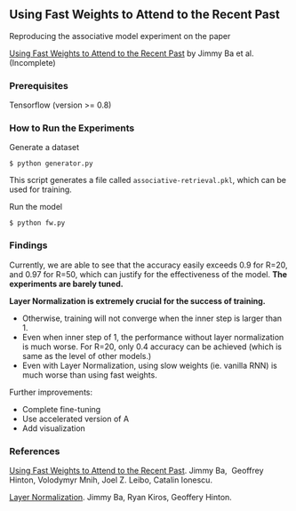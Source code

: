 ## Using Fast Weights to Attend to the Recent Past

Reproducing the associative model experiment on the paper

[Using Fast Weights to Attend to the Recent Past](https://arxiv.org/abs/1610.06258) by Jimmy Ba et al. (Incomplete)



### Prerequisites

Tensorflow (version >= 0.8)



### How to Run the Experiments

Generate a dataset

```
$ python generator.py
```

This script generates a file called `associative-retrieval.pkl`, which can be used for training.



Run the model

```
$ python fw.py
```



### Findings

Currently, we are able to see that the accuracy easily exceeds 0.9 for R=20, and 0.97 for R=50, which can justify for the effectiveness of the model. **The experiments are barely tuned.**



**Layer Normalization is extremely crucial for the success of training.** 

- Otherwise, training will not converge when the inner step is larger than 1. 
- Even when inner step of 1, the performance without layer normalization is much worse. For R=20, only 0.4 accuracy can be achieved (which is same as the level of other models.)
- Even with Layer Normalization, using slow weights (ie. vanilla RNN) is much worse than using fast weights.



Further improvements:

- Complete fine-tuning
- Use accelerated version of A
- Add visualization




### References

[Using Fast Weights to Attend to the Recent Past](https://arxiv.org/abs/1610.06258). Jimmy Ba,  Geoffrey Hinton, Volodymyr Mnih, Joel Z. Leibo, Catalin Ionescu.

[Layer Normalization](https://arxiv.org/abs/1607.06450). Jimmy Ba, Ryan Kiros, Geoffery Hinton.